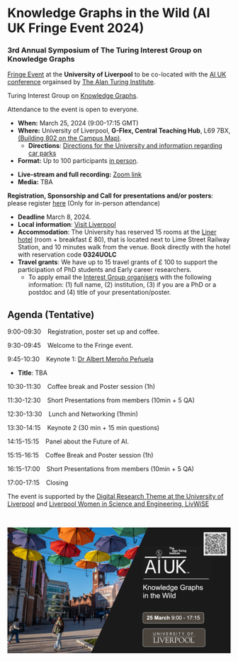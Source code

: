# Knowledge Graphs in the Wild  (AI UK Fringe Event 2024)
### 3rd Annual Symposium of The Turing Interest Group on Knowledge Graphs

[Fringe Event](https://ai-uk.turing.ac.uk/fringe-events/) at the **University of Liverpool** to be co-located with the [AI UK conference](https://ai-uk.turing.ac.uk/) orgainsed by [The Alan Turing Institute](https://www.turing.ac.uk/).

Turing Interest Group on [Knowledge Graphs](https://www.turing.ac.uk/research/interest-groups/knowledge-graphs).

Attendance to the event is open to everyone.

- **When:** March 25, 2024 (9:00-17:15 GMT)
- **Where:** University of Liverpool, **G-Flex, Central Teaching Hub**, L69 7BX, [(Building 802 on the Campus Map)](https://www.liverpool.ac.uk/files/docs/maps/liverpool-university-campus-map.pdf).
  - **Directions**: [Directions for the University and information regarding car parks](https://www.liverpool.ac.uk/maps/visiting/)
- **Format:** Up to 100 participants <ins>in person</ins>.
<!--**Registration:** £10 students, £20 regular via [City estore](https://estore.city.ac.uk/product-catalogue/conference-events/conferences/3rd-annual-symposium-of-the-turing-interest-group-on-knowledge-graphs-25032024).-->
- **Live-stream and full recording:** [Zoom link](https://liverpool-ac-uk.zoom.us/j/92528796283?pwd=V1Q2SHJpTzVSMFBCMzBJTzRQUjljQT09)
- **Media:** TBA

**Registration, Sponsorship and Call for presentations and/or posters**: please register [here](https://forms.office.com/e/AsZ5EquRi7) (Only for in-person attendance)
- **Deadline** March 8, 2024.
- **Local information**: [Visit Liverpool](https://www.visitliverpool.com/)
- **Accommodation**: The University has reserved 15 rooms at the [Liner hotel](https://www.theliner.co.uk) (room + breakfast £ 80), that is located next to Lime Street Railway Station, and 10 minutes walk from the venue. Book directly with the hotel with reservation code **0324UOLC**
- **Travel grants**: We have up to 15 travel grants of £ 100 to support the participation of PhD students and Early career researchers.
  - To apply email the [Interest Group organisers](mailto:knowledgegraphs_tig@turing.ac.uk) with the following information: (1) full name, (2) institution, (3) if you are a PhD or a postdoc and (4) title of your presentation/poster. 

## Agenda (Tentative)

9:00-09:30 &ensp; Registration, poster set up and coffee.

9:30-09:45 &ensp; Welcome to the Fringe event.

9:45-10:30 &ensp; Keynote 1: [Dr Albert Meroño Peñuela](https://www.albertmeronyo.org) 
- **Title**: TBA

10:30-11:30 &ensp; Coffee break and Poster session (1h)

11:30-12:30 &ensp; Short Presentations from members (10min + 5 QA)
  
12:30-13:30 &ensp; Lunch and Networking (1hmin)

13:30-14:15 &ensp; Keynote 2 (30 min + 15 min questions)

14:15-15:15 &ensp; Panel about the Future of AI.

15:15-16:15 &ensp; Coffee Break and Poster session (1h)

16:15-17:00 &ensp; Short Presentations from members (10min + 5 QA)

17:00-17:15 &ensp; Closing


The event is supported by the [Digital Research Theme at the University of Liverpool](https://www.liverpool.ac.uk/research/research-themes/digital/) and [Liverpool Women in Science and Engineering, LivWiSE](https://www.liverpool.ac.uk/liverpool-women-in-science-and-engineering/)

<br>
<p align="center">
<a href="https://github.com/turing-knowledge-graphs/meet-ups/blob/main/ai-kg-fringe.png"><img src="https://github.com/turing-knowledge-graphs/meet-ups/blob/main/ai-kg-fringe.png?raw=true" width="880" alt="fringe"></a>
</p>
 
